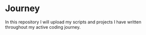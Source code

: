 # Journey
In this repository I will upload my scripts and projects I have written throughout my active coding journey.
